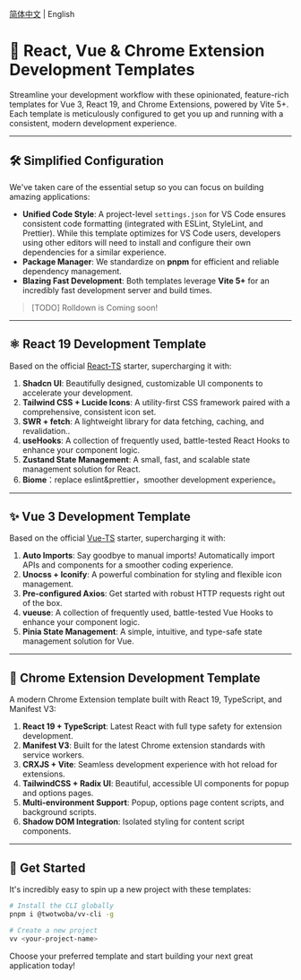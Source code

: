 [简体中文](README.zh-CN.md) | English

# 🚀 React, Vue & Chrome Extension Development Templates

Streamline your development workflow with these opinionated, feature-rich templates for Vue 3, React 19, and Chrome Extensions, powered by Vite 5+. Each template is meticulously configured to get you up and running with a consistent, modern development experience.

---

## 🛠️ Simplified Configuration

We've taken care of the essential setup so you can focus on building amazing applications:

-   **Unified Code Style**: A project-level `settings.json` for VS Code ensures consistent code formatting (integrated with ESLint, StyleLint, and Prettier). While this template optimizes for VS Code users, developers using other editors will need to install and configure their own dependencies for a similar experience.
-   **Package Manager**: We standardize on **pnpm** for efficient and reliable dependency management.
-   **Blazing Fast Development**: Both templates leverage **Vite 5+** for an incredibly fast development server and build times.

> [TODO] Rolldown is Coming soon!

---

## ⚛️ React 19 Development Template

Based on the official [React-TS](https://github.com/vitejs/vite/tree/main/packages/create-vite/template-react-ts) starter, supercharging it with:

1.  **Shadcn UI**: Beautifully designed, customizable UI components to accelerate your development.
2.  **Tailwind CSS + Lucide Icons**: A utility-first CSS framework paired with a comprehensive, consistent icon set.
3.  **SWR + fetch**: A lightweight library for data fetching, caching, and revalidation..
4.  **useHooks**: A collection of frequently used, battle-tested React Hooks to enhance your component logic.
5.  **Zustand State Management**: A small, fast, and scalable state management solution for React.
6.  **Biome**：replace eslint&prettier，smoother development experience。

---

## ✨ Vue 3 Development Template

Based on the official [Vue-TS](https://github.com/vitejs/vite/tree/main/packages/create-vite/template-vue-ts) starter, supercharging it with:

1.  **Auto Imports**: Say goodbye to manual imports! Automatically import APIs and components for a smoother coding experience.
2.  **Unocss + Iconify**: A powerful combination for styling and flexible icon management.
3.  **Pre-configured Axios**: Get started with robust HTTP requests right out of the box.
4.  **vueuse**: A collection of frequently used, battle-tested Vue Hooks to enhance your component logic.
5.  **Pinia State Management**: A simple, intuitive, and type-safe state management solution for Vue.

---

## 🧩 Chrome Extension Development Template

A modern Chrome Extension template built with React 19, TypeScript, and Manifest V3:

1. **React 19 + TypeScript**: Latest React with full type safety for extension development.
2. **Manifest V3**: Built for the latest Chrome extension standards with service workers.
3. **CRXJS + Vite**: Seamless development experience with hot reload for extensions.
4. **TailwindCSS + Radix UI**: Beautiful, accessible UI components for popup and options pages.
5. **Multi-environment Support**: Popup, options page content scripts, and background scripts.
6. **Shadow DOM Integration**: Isolated styling for content script components.

---

## 🚀 Get Started

It's incredibly easy to spin up a new project with these templates:

```bash
# Install the CLI globally
pnpm i @twotwoba/vv-cli -g

# Create a new project
vv <your-project-name>
```

Choose your preferred template and start building your next great application today!
